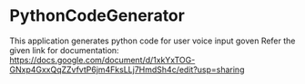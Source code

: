 # PythonCodeGenerator
This application generates python code for user voice input goven
Refer the given link for documentation:
https://docs.google.com/document/d/1xkYxTOG-GNxp4GxxQqZZvfvtP6jm4FksLLj7HmdSh4c/edit?usp=sharing
